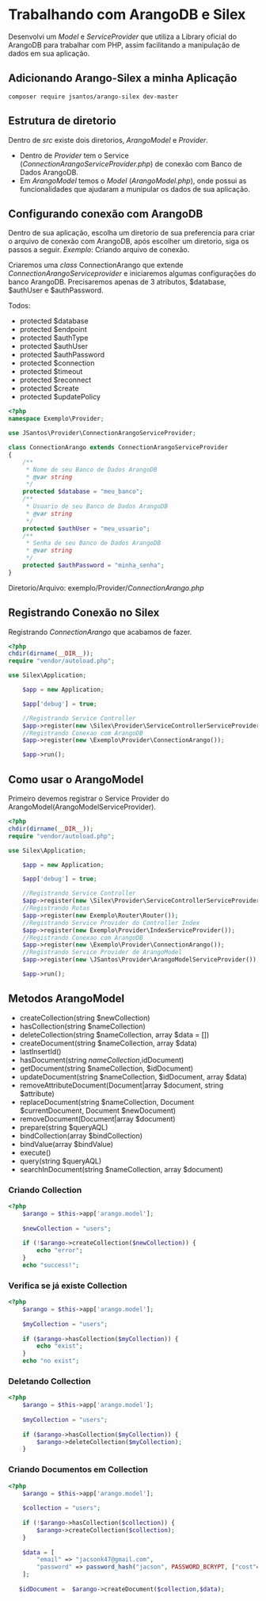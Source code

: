 # Trabalhando com ArangoDB e Silex
Desenvolvi um _Model_ e _ServiceProvider_ que utiliza a Library oficial do ArangoDB para trabalhar com PHP, assim facilitando a manipulação de dados em sua aplicação.
## Adicionando Arango-Silex a minha Aplicação
```
composer require jsantos/arango-silex dev-master

```
## Estrutura de diretorio
Dentro de _src_ existe dois diretorios, _ArangoModel_ e _Provider_.
* Dentro de _Provider_ tem o Service (_ConnectionArangoServiceProvider.php_) de conexão com Banco de Dados ArangoDB.
* Em _ArangoModel_ temos o _Model_ (_ArangoModel.php_), onde possui as funcionalidades que ajudaram a munipular os dados de sua aplicação.

## Configurando conexão com ArangoDB
Dentro de sua aplicação, escolha um diretorio de sua preferencia para criar o arquivo de conexão com ArangoDB, após escolher um diretorio, siga os passos a seguir.
_Exemplo_: Criando arquivo de conexão.

Criaremos uma _class_ ConnectionArango que extende _ConnectionArangoServiceprovider_ e iniciaremos algumas configurações do banco ArangoDB.
Precisaremos apenas de 3 atributos, $database, $authUser e $authPassword.


Todos:
* protected $database
* protected $endpoint
* protected $authType
* protected $authUser
* protected $authPassword
* protected $connection
* protected $timeout
* protected $reconnect
* protected $create
* protected $updatePolicy


```php
<?php
namespace Exemplo\Provider;

use JSantos\Provider\ConnectionArangoServiceProvider;

class ConnectionArango extends ConnectionArangoServiceProvider
{
    /**
     * Nome de seu Banco de Dados ArangoDB
     * @var string
     */
    protected $database = "meu_banco";
    /**
     * Usuario de seu Banco de Dados ArangoDB
     * @var string
     */
    protected $authUser = "meu_usuario";
    /**
     * Senha de seu Banco de Dados ArangoDB
     * @var string
     */
    protected $authPassword = "minha_senha";
}

```
Diretorio/Arquivo: exemplo/Provider/_ConnectionArango.php_

## Registrando Conexão no Silex
Registrando _ConnectionArango_ que acabamos de fazer.
```php
<?php
chdir(dirname(__DIR__));
require "vendor/autoload.php";

use Silex\Application;

    $app = new Application;

    $app['debug'] = true;

    //Registrando Service Controller
    $app->register(new \Silex\Provider\ServiceControllerServiceProvider());
    //Registrando Conexao com ArangoDB
    $app->register(new \Exemplo\Provider\ConnectionArango());

    $app->run();

```
## Como usar o ArangoModel
Primeiro devemos registrar o Service Provider do ArangoModel(ArangoModelServiceProvider).
```php
<?php
chdir(dirname(__DIR__));
require "vendor/autoload.php";

use Silex\Application;

    $app = new Application;

    $app['debug'] = true;

    //Registrando Service Controller
    $app->register(new \Silex\Provider\ServiceControllerServiceProvider());
    //Registrando Rotas
    $app->register(new Exemplo\Router\Router());
    //Registrando Service Provider do Controller Index
    $app->register(new Exemplo\Provider\IndexServiceProvider());
    //Registrando Conexao com ArangoDB
    $app->register(new \Exemplo\Provider\ConnectionArango());
    //Registrando Service Provider de ArangoModel
    $app->register(new \JSantos\Provider\ArangoModelServiceProvider());

    $app->run();
```
## Metodos ArangoModel
* createCollection(string $newCollection)
* hasCollection(string $nameCollection)
* deleteCollection(string $nameCollection, array $data = [])
* createDocument(string $nameCollection, array $data)
* lastInsertId()
* hasDocument(string $nameCollection,$idDocument)
* getDocument(string $nameCollection, $idDocument)
* updateDocument(string $nameCollection, $idDocument, array $data)
* removeAttributeDocument(Document|array $document, string $attribute)
* replaceDocument(string $nameCollection, Document $currentDocument, Document $newDocument)
* removeDocument(Document|array $document)
* prepare(string $queryAQL)
* bindCollection(array $bindCollection)
* bindValue(array $bindValue)
* execute()
* query(string $queryAQL)
* searchInDocument(string $nameCollection, array $document)

### Criando Collection
```php
<?php
    $arango = $this->app['arango.model'];
    
    $newCollection = "users";
    
    if (!$arango->createCollection($newCollection)) {
        echo "error";
    }
    echo "success!";
```
### Verifica se já existe Collection
```php
<?php
    $arango = $this->app['arango.model'];
    
    $myCollection = "users";
    
    if ($arango->hasCollection($myCollection)) {
        echo "exist";
    }
    echo "no exist";
```
### Deletando Collection
```php
<?php
    $arango = $this->app['arango.model'];
    
    $myCollection = "users";
    
    if ($arango->hasCollection($myCollection)) {
        $arango->deleteCollection($myCollection);
    }
```
### Criando Documentos em Collection
```php
<?php
    $arango = $this->app['arango.model'];
   
    $collection = "users";
    
    if (!$arango->hasCollection($collection)) {
        $arango->createCollection($collection);
    }
    
    $data = [
        "email" => "jacsonk47@gmail.com",
        "password" => password_hash("jacson", PASSWORD_BCRYPT, ["cost"=>12])
    ];
    
   $idDocument =  $arango->createDocument($collection,$data);
```